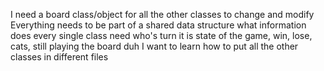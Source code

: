 I need a board class/object for all the other classes to change and modify
  Everything needs to be part of a shared data structure
  what information does every single class need
    who's turn it is
    state of the game, win, lose, cats, still playing
    the board duh
I want to learn how to put all the other classes in different files
